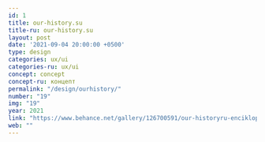 ```yaml
---
id: 1
title: our-history.su
title-ru: our-history.su
layout: post
date: '2021-09-04 20:00:00 +0500'
type: design
categories: ux/ui
categories-ru: ux/ui
concept: concept
concept-ru: концепт
permalink: "/design/ourhistory/"
number: "19"
img: "19"
year: 2021
link: "https://www.behance.net/gallery/126700591/our-historyru-enciklopedija-rossijskoj-istorii"
web: ""
---
```

